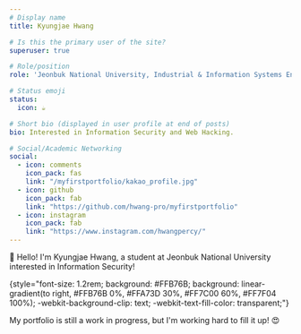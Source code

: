 ```yaml
---
# Display name
title: Kyungjae Hwang

# Is this the primary user of the site?
superuser: true

# Role/position
role: 'Jeonbuk National University, Industrial & Information Systems Engineering, Computer & AI'

# Status emoji
status:
  icon: ☕️

# Short bio (displayed in user profile at end of posts)
bio: Interested in Information Security and Web Hacking.

# Social/Academic Networking
social:
  - icon: comments
    icon_pack: fas
    link: "/myfirstportfolio/kakao_profile.jpg"
  - icon: github
    icon_pack: fab
    link: "https://github.com/hwang-pro/myfirstportfolio"
  - icon: instagram
    icon_pack: fab
    link: "https://www.instagram.com/hwangpercy/"
---
```


👋 Hello! I'm Kyungjae Hwang, a student at Jeonbuk National University interested in Information Security!

{style="font-size: 1.2rem; background: #FFB76B; background: linear-gradient(to right, #FFB76B 0%, #FFA73D 30%, #FF7C00 60%, #FF7F04 100%); -webkit-background-clip: text; -webkit-text-fill-color: transparent;"}

My portfolio is still a work in progress, but I'm working hard to fill it up! 😍